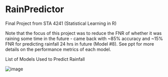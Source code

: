 # RainPredictor

Final Project from STA 4241 (Statistical Learning in R)

Note that the focus of this project was to reduce the FNR of whether it was raining some time in the future - came back with ~85% accuracy and ~15% FNR for predicting rainfall 24 hrs in future (Model #8). See ppt for more details on the performance metrics of each model. 

List of Models Used to Predict Rainfall

![image](https://user-images.githubusercontent.com/78442731/191403528-38914a49-8895-404d-9c3c-5aa047bd62f7.png)



